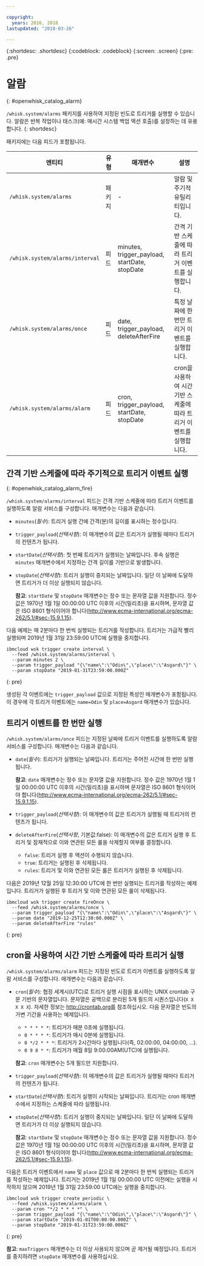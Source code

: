 ```yaml
---

copyright:
  years: 2016, 2018
lastupdated: "2018-03-26"

---
```


{:shortdesc: .shortdesc}
{:codeblock: .codeblock}
{:screen: .screen}
{:pre: .pre}

# 알람
{: #openwhisk_catalog_alarm}

`/whisk.system/alarms` 패키지를 사용하여 지정된 빈도로 트리거를 실행할 수 있습니다. 알람은 반복 작업이나 태스크(예: 매시간 시스템 백업 액션 호출)를 설정하는 데 유용합니다.
{: shortdesc}

패키지에는 다음 피드가 포함됩니다.

|엔티티 |유형 |매개변수 |설명 |
| --- | --- | --- | --- |
|`/whisk.system/alarms` |패키지 | - |알람 및 주기적 유틸리티입니다. |
|`/whisk.system/alarms/interval` |피드 |minutes, trigger_payload, startDate, stopDate | 간격 기반 스케줄에 따라 트리거 이벤트를 실행합니다. |
|`/whisk.system/alarms/once` |피드 | date, trigger_payload, deleteAfterFire | 특정 날짜에 한 번만 트리거 이벤트를 실행합니다. |
|`/whisk.system/alarms/alarm` |피드 |cron, trigger_payload, startDate, stopDate | cron을 사용하여 시간 기반 스케줄에 따라 트리거 이벤트를 실행합니다. |


## 간격 기반 스케줄에 따라 주기적으로 트리거 이벤트 실행
{: #openwhisk_catalog_alarm_fire}

`/whisk.system/alarms/interval` 피드는 간격 기반 스케줄에 따라 트리거 이벤트를 실행하도록 알람 서비스를 구성합니다. 매개변수는 다음과 같습니다.

- `minutes`(*필수*): 트리거 실행 간에 간격(분)의 길이를 표시하는 정수입니다.
- `trigger_payload`(*선택사항*): 이 매개변수의 값은 트리거가 실행될 때마다 트리거의 컨텐츠가 됩니다.
- `startDate`(*선택사항*): 첫 번째 트리거가 실행되는 날짜입니다. 후속 실행은 `minutes` 매개변수에서 지정하는 간격 길이를 기반으로 발생합니다.
- `stopDate`(*선택사항*): 트리거 실행이 중지되는 날짜입니다. 일단 이 날짜에 도달하면 트리거가 더 이상 실행되지 않습니다.

  **참고**: `startDate` 및 `stopDate` 매개변수는 정수 또는 문자열 값을 지원합니다. 정수 값은 1970년 1월 1일 00:00:00 UTC 이후의 시간(밀리초)을 표시하며, 문자열 값은 ISO 8601 형식이어야 합니다(http://www.ecma-international.org/ecma-262/5.1/#sec-15.9.1.15).

다음 예제는 매 2분마다 한 번씩 실행되는 트리거를 작성합니다. 트리거는 가급적 빨리 실행되며 2019년 1월 31일 23:59:00 UTC에 실행을 중지합니다.

  ```
  ibmcloud wsk trigger create interval \
    --feed /whisk.system/alarms/interval \
    --param minutes 2 \
    --param trigger_payload "{\"name\":\"Odin\",\"place\":\"Asgard\"}" \
    --param stopDate "2019-01-31T23:59:00.000Z"
  ```
  {: pre}

생성된 각 이벤트에는 `trigger_payload` 값으로 지정된 특성인 매개변수가 포함됩니다. 이 경우에 각 트리거 이벤트에는 `name=Odin` 및 `place=Asgard` 매개변수가 있습니다.

## 트리거 이벤트를 한 번만 실행

`/whisk.system/alarms/once` 피드는 지정된 날짜에 트리거 이벤트를 실행하도록 알람 서비스를 구성합니다. 매개변수는 다음과 같습니다.

- `date`(*필수*): 트리거가 실행되는 날짜입니다. 트리거는 주어진 시간에 한 번만 실행됩니다.

  **참고**: `date` 매개변수는 정수 또는 문자열 값을 지원합니다. 정수 값은 1970년 1월 1일 00:00:00 UTC 이후의 시간(밀리초)을 표시하며 문자열은 ISO 8601 형식이어야 합니다(http://www.ecma-international.org/ecma-262/5.1/#sec-15.9.1.15).

- `trigger_payload`(*선택사항*): 이 매개변수의 값은 트리거가 실행될 때 트리거의 컨텐츠가 됩니다.

- `deleteAfterFire`(*선택사항*, 기본값:false): 이 매개변수의 값은 트리거 실행 후 트리거 및 잠재적으로 이와 연관된 모든 룰을 삭제할지 여부를 결정합니다.
  - `false`: 트리거 실행 후 액션이 수행되지 않습니다.
  - `true`: 트리거는 실행된 후 삭제됩니다.
  - `rules`: 트리거 및 이와 연관된 모든 룰은 트리거가 실행된 후 삭제됩니다.

다음은 2019년 12월 25일 12:30:00 UTC에 한 번만 실행되는 트리거를 작성하는 예제입니다. 트리거가 실행된 후 트리거 및 이와 연관된 모든 룰이 삭제됩니다.

  ```
  ibmcloud wsk trigger create fireOnce \
    --feed /whisk.system/alarms/once \
    --param trigger_payload "{\"name\":\"Odin\",\"place\":\"Asgard\"}" \
    --param date "2019-12-25T12:30:00.000Z" \
    --param deleteAfterFire "rules"
  ```
  {: pre}

## cron을 사용하여 시간 기반 스케줄에 따라 트리거 실행

`/whisk.system/alarms/alarm` 피드는 지정된 빈도로 트리거 이벤트를 실행하도록 알람 서비스를 구성합니다. 매개변수는 다음과 같습니다.

- `cron`(*필수*): 협정 세계시(UTC)로 트리거 실행 시점을 표시하는 UNIX crontab 구문 기반의 문자열입니다. 문자열은 공백으로 분리된 5개 필드의 시퀀스입니다(`X X X X X`).
자세한 정보는 http://crontab.org를 참조하십시오. 다음 문자열은 빈도의 가변 기간을 사용하는 예제입니다.

  - `* * * * *`: 트리거가 매분 0초에 실행됩니다.
  - `0 * * * *`: 트리거가 매시 0분에 실행됩니다.
  - `0 */2 * * *`: 트리거가 2시간마다 실행됩니다(즉, 02:00:00, 04:00:00, ...).
  - `0 9 8 * *`: 트리거가 매월 8일 9:00:00AM(UTC)에 실행됩니다.

  **참고**: `cron` 매개변수는 5개 필드만 지원합니다.

- `trigger_payload`(*선택사항*): 이 매개변수의 값은 트리거가 실행될 때마다 트리거의 컨텐츠가 됩니다.

- `startDate`(*선택사항*): 트리거 실행이 시작되는 날짜입니다. 트리거는 cron 매개변수에서 지정하는 스케줄에 따라 실행됩니다.

- `stopDate`(*선택사항*): 트리거 실행이 중지되는 날짜입니다. 일단 이 날짜에 도달하면 트리거가 더 이상 실행되지 않습니다.

  **참고**: `startDate` 및 `stopDate` 매개변수는 정수 또는 문자열 값을 지원합니다. 정수 값은 1970년 1월 1일 00:00:00 UTC 이후의 시간(밀리초)을 표시하며, 문자열 값은 ISO 8601 형식이어야 합니다(http://www.ecma-international.org/ecma-262/5.1/#sec-15.9.1.15).

다음은 트리거 이벤트에서 `name` 및 `place` 값으로 매 2분마다 한 번씩 실행되는 트리거를 작성하는 예제입니다. 트리거는 2019년 1월 1일 00:00:00 UTC 이전에는 실행을 시작하지 않으며 2019년 1월 31일 23:59:00 UTC에는 실행을 중지합니다.

  ```
  ibmcloud wsk trigger create periodic \
    --feed /whisk.system/alarms/alarm \
    --param cron "*/2 * * * *" \
    --param trigger_payload "{\"name\":\"Odin\",\"place\":\"Asgard\"}" \
    --param startDate "2019-01-01T00:00:00.000Z" \
    --param stopDate "2019-01-31T23:59:00.000Z"
  ```
  {: pre}

 **참고**: `maxTriggers` 매개변수는 더 이상 사용되지 않으며 곧 제거될 예정입니다. 트리거를 중지하려면 `stopDate` 매개변수를 사용하십시오.
